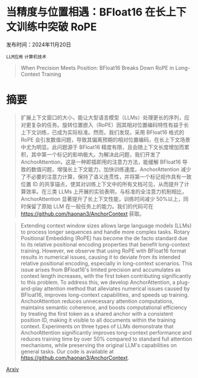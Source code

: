 # 当精度与位置相遇：BFloat16 在长上下文训练中突破 RoPE

发布时间：2024年11月20日

`LLM应用` `计算机技术`

> When Precision Meets Position: BFloat16 Breaks Down RoPE in Long-Context Training

# 摘要

> 扩展上下文窗口的大小，能让大型语言模型（LLMs）处理更长的序列，应对更复杂的任务。旋转位置嵌入（RoPE）因其相对位置编码特性有益于长上下文训练，已成为实际标准。然而，我们发现，采用 BFloat16 格式的 RoPE 会引发数值问题，导致其偏离预期的相对位置编码，在长上下文场景中尤为明显。此问题源于 BFloat16 精度有限，且会随上下文长度增加而累积，其中第一个标记的影响极大。为解决此问题，我们开发了 AnchorAttention，这是一种即插即用的注意力方法，能缓解 BFloat16 导致的数值问题，增强长上下文能力，加快训练速度。AnchorAttention 减少了不必要的注意力计算，保持了语义连贯性，并将第一个标记视作具有一致位置 ID 的共享锚点，使其对训练上下文中的所有文档可见，从而提升了计算效率。在三类 LLMs 上开展的实验表明，与标准的全注意力机制相比，AnchorAttention 显著提升了长上下文性能，训练时间减少 50%以上，同时保留了原始 LLM 在一般任务上的能力。我们的代码可在 https://github.com/haonan3/AnchorContext 获取。

> Extending context window sizes allows large language models (LLMs) to process longer sequences and handle more complex tasks. Rotary Positional Embedding (RoPE) has become the de facto standard due to its relative positional encoding properties that benefit long-context training. However, we observe that using RoPE with BFloat16 format results in numerical issues, causing it to deviate from its intended relative positional encoding, especially in long-context scenarios. This issue arises from BFloat16's limited precision and accumulates as context length increases, with the first token contributing significantly to this problem. To address this, we develop AnchorAttention, a plug-and-play attention method that alleviates numerical issues caused by BFloat16, improves long-context capabilities, and speeds up training. AnchorAttention reduces unnecessary attention computations, maintains semantic coherence, and boosts computational efficiency by treating the first token as a shared anchor with a consistent position ID, making it visible to all documents within the training context. Experiments on three types of LLMs demonstrate that AnchorAttention significantly improves long-context performance and reduces training time by over 50\% compared to standard full attention mechanisms, while preserving the original LLM's capabilities on general tasks. Our code is available at https://github.com/haonan3/AnchorContext.

[Arxiv](https://arxiv.org/abs/2411.13476)